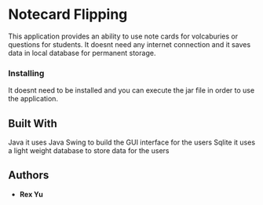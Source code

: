# Notecard Flipping

This application provides an ability to use note cards for volcaburies or questions for students. It doesnt need any internet connection and it saves data in local database for permanent storage. 

### Installing

It doesnt need to be installed and you can execute the jar file in order to use the application. 

## Built With

Java it uses Java Swing to build the GUI interface for the users
Sqlite it uses a light weight database to store data for the users



## Authors

* **Rex Yu** 
